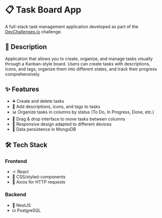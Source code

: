 # 📋 Task Board App

A full-stack task management application developed as part of the [DevChallenges.io](https://devchallenges.io/challenge/my-task-board-app) challenge.

## 📖 Description

Application that allows you to create, organize, and manage tasks visually through a Kanban-style board. Users can create tasks with descriptions, icons, and tags, organize them into different states, and track their progress comprehensively.

## ✨ Features

- ➕ Create and delete tasks
- 📝 Add descriptions, icons, and tags to tasks
- 📊 Organize tasks in columns by status (To Do, In Progress, Done, etc.)
- 🎯 Drag & drop interface to move tasks between columns
- 📱 Responsive design adapted to different devices
- 💾 Data persistence in MongoDB

## 🛠️ Tech Stack

### Frontend
- ⚛️ React
- 🎨 CSS/styled-components
- 🔄 Axios for HTTP requests

### Backend
- 🚀 NestJS
- ⛁ PostgreSQL
